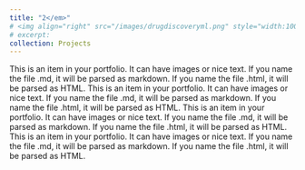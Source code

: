 ```yaml
---
title: "2</em>"
# <img align="right" src="/images/drugdiscoveryml.png" style="width:100px;height:100px" />
# excerpt:
collection: Projects
---
```


This is an item in your portfolio. It can have images or nice text. If you name the file .md, it will be parsed as markdown. If you name the file .html, it will be parsed as HTML.
This is an item in your portfolio. It can have images or nice text. If you name the file .md, it will be parsed as markdown. If you name the file .html, it will be parsed as HTML.
This is an item in your portfolio. It can have images or nice text. If you name the file .md, it will be parsed as markdown. If you name the file .html, it will be parsed as HTML.
This is an item in your portfolio. It can have images or nice text. If you name the file .md, it will be parsed as markdown. If you name the file .html, it will be parsed as HTML.

